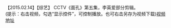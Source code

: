 【2015.02.14】【综艺】 CCTV《面孔》第五集，李英爱部分剪辑。       
(提示：右击视频，勾选“显示控件”，可控制播放。也可右击另存为视频下载)[视频地址](https://video.h5.weibo.cn/1034:4354568021044485/4354568802679165)
